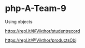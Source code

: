 # php-A-Team-9
Using objects

https://repl.it/@Vikthor/studentrecord

https://repl.it/@Vikthor/productsObj
